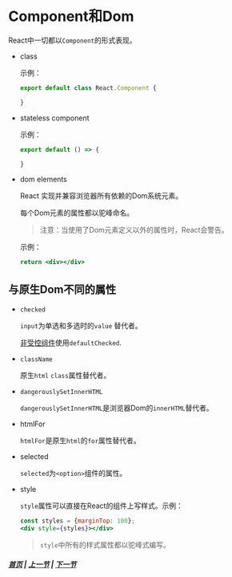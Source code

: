 # Component和Dom

React中一切都以`Component`的形式表现。

  * class

    示例：
    ```jsx
    export default class React.Component {

    }
    ```

  * stateless component

    示例：
    ```jsx
    export default () => {

    }
    ```

  * dom elements
    
    React 实现并兼容浏览器所有依赖的Dom系统元素。

    每个Dom元素的属性都以驼峰命名。

    >注意：当使用了Dom元素定义以外的属性时，React会警告。

    示例：
    ```jsx
    return <div></div>
    ```
## 与原生Dom不同的属性

 * `checked`
   
    `input`为单选和多选时的`value` 替代者。

    [非受控组件]('../chapter03/01.md')使用`defaultChecked`.

  * `className`
    
    原生`html` `class`属性替代者。

 * `dangerouslySetInnerHTML`

    `dangerouslySetInnerHTML`是浏览器Dom的`innerHTML`替代者。

  * htmlFor

    `htmlFor`是原生`html`的`for`属性替代者。

  * selected

    `selected`为`<option>`组件的属性。 

  * style

    `style`属性可以直接在React的组件上写样式。示例：

    ```jsx
    const styles = {marginTop: 100};
    <div style={styles}></div> 
    ```
    > `style`中所有的样式属性都以驼峰式编写。


 ##### [首页](../../README.md) | [上一节](./03.md) | [下一节](./05.md) 
